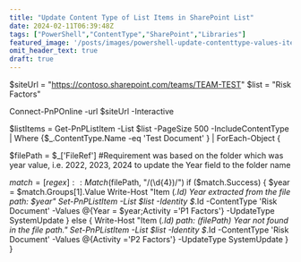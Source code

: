```yaml
---
title: "Update Content Type of List Items in SharePoint List"
date: 2024-02-11T06:39:48Z
tags: ["PowerShell","ContentType","SharePoint","Libraries"]
featured_image: '/posts/images/powershell-update-contenttype-values-items/TestDataSuccessfullyGenerated.png'
omit_header_text: true
draft: true
---
```


$siteUrl =  "https://contoso.sharepoint.com/teams/TEAM-TEST"
$list = "Risk Factors"
 
Connect-PnPOnline -url $siteUrl -Interactive
 
$listItems = Get-PnPListItem -List $list  -PageSize 500  -IncludeContentType | Where {$_.ContentType.Name -eq 'Test Document' } | ForEach-Object {

$filePath = $_['FileRef']
#Requirement was based on the folder which was year value, i.e. 2022, 2023, 2024 to update the Year field to the folder name

 $match = [regex]::Match($filePath, "/(\d{4})/") 
    if ($match.Success) {
        $year = $match.Groups[1].Value
        Write-Host "Item $($_.Id) Year extracted from the file path: $year"
        Set-PnPListItem -List $list -Identity $_.Id -ContentType 'Risk Document' -Values @{Year = $year;Activity ='P1 Factors'} -UpdateType SystemUpdate
    } else {
        Write-Host "Item $($_.Id) path: $($filePath) Year not found in the file path."
        Set-PnPListItem -List $list -Identity $_.Id -ContentType 'Risk Document' -Values @{Activity ='P2 Factors'} -UpdateType SystemUpdate
    }
}

